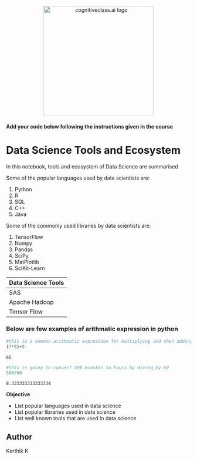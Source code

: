 <center>
    <img src="https://cf-courses-data.s3.us.cloud-object-storage.appdomain.cloud/IBMDeveloperSkillsNetwork-DS0105EN-SkillsNetwork/labs/Module2/images/SN_web_lightmode.png" width="300" alt="cognitiveclass.ai logo">
</center>


#### Add your code below following the instructions given in the course


# Data Science Tools and Ecosystem

In this notebook, tools and ecosystem of Data Science are summarised

Some of the popular languages used by data scientists are:
1. Python
2. R
3. SQL
4. C++
5. Java

Some of the commonly used libraries by data scientists are:
1. TensorFlow
2. Numpy
3. Pandas
4. SciPy
5. MatPlotlib
6. SciKit-Learn

|Data Science Tools|
|---|
|SAS|
|Apache Hadoop|
|Tensor Flow|

### Below are few examples of arithmatic expression in python


```python
#this is a common arithmatic expression for multiplying and then adding integers
(7*8)+9
```




    65




```python
#this is going to convert 500 minutes to hours by diving by 60
500/60
```




    8.333333333333334



__Objective__
* List popular languages used in data science
* List popular libraries used in data science
* List well known tools that are used in data science

## Author
Karthik K


```python

```
